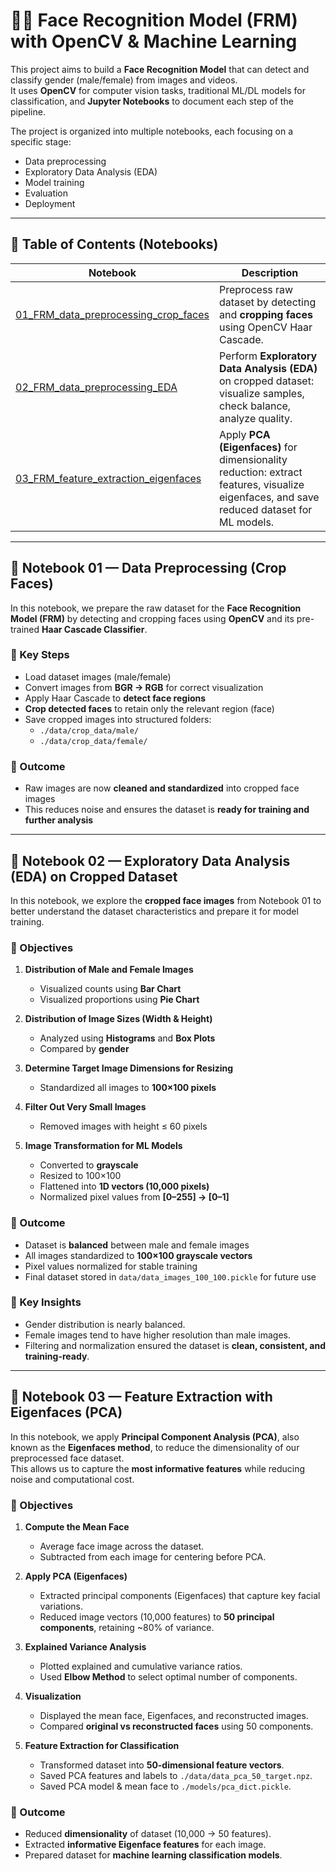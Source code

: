 # 🧑‍💻 Face Recognition Model (FRM) with OpenCV & Machine Learning

This project aims to build a **Face Recognition Model** that can detect and classify gender (male/female) from images and videos.  
It uses **OpenCV** for computer vision tasks, traditional ML/DL models for classification, and **Jupyter Notebooks** to document each step of the pipeline.  

The project is organized into multiple notebooks, each focusing on a specific stage:  
- Data preprocessing  
- Exploratory Data Analysis (EDA)  
- Model training  
- Evaluation  
- Deployment  

---

## 📑 Table of Contents (Notebooks)

| Notebook                                                                          | Description                                                                                                                                                            |
|-----------------------------------------------------------------------------------|------------------------------------------------------------------------------------------------------------------------------------------------------------------------|
| [01_FRM_data_preprocessing_crop_faces](01_FRM_data_preprocessing_crop_faces.ipynb) | Preprocess raw dataset by detecting and **cropping faces** using OpenCV Haar Cascade.                                                                                  |
| [02_FRM_data_preprocessing_EDA](02_FRM_data_preprocessing_EDA.ipynb)       | Perform **Exploratory Data Analysis (EDA)** on cropped dataset: visualize samples, check balance, analyze quality.                                                     |
| [03_FRM_feature_extraction_eigenfaces](03_FRM_feature_extraction_eigen_face.ipynb) | Apply **PCA (Eigenfaces)** for dimensionality reduction: extract features, visualize eigenfaces, and save reduced dataset for ML models. |


---

## 📘 Notebook 01 — Data Preprocessing (Crop Faces)

In this notebook, we prepare the raw dataset for the **Face Recognition Model (FRM)** by detecting and cropping faces using **OpenCV** and its pre-trained **Haar Cascade Classifier**.

### 🔑 Key Steps
- Load dataset images (male/female)  
- Convert images from **BGR → RGB** for correct visualization  
- Apply Haar Cascade to **detect face regions**  
- **Crop detected faces** to retain only the relevant region (face)  
- Save cropped images into structured folders:  
  - `./data/crop_data/male/`  
  - `./data/crop_data/female/`

### 🎯 Outcome
- Raw images are now **cleaned and standardized** into cropped face images  
- This reduces noise and ensures the dataset is **ready for training and further analysis**
---

## 📘 Notebook 02 — Exploratory Data Analysis (EDA) on Cropped Dataset

In this notebook, we explore the **cropped face images** from Notebook 01 to better understand the dataset characteristics and prepare it for model training.

### 🔑 Objectives
1. **Distribution of Male and Female Images**  
   - Visualized counts using **Bar Chart**  
   - Visualized proportions using **Pie Chart**

2. **Distribution of Image Sizes (Width & Height)**  
   - Analyzed using **Histograms** and **Box Plots**  
   - Compared by **gender**

3. **Determine Target Image Dimensions for Resizing**  
   - Standardized all images to **100×100 pixels**  

4. **Filter Out Very Small Images**  
   - Removed images with height ≤ 60 pixels

5. **Image Transformation for ML Models**  
   - Converted to **grayscale**  
   - Resized to 100×100  
   - Flattened into **1D vectors (10,000 pixels)**  
   - Normalized pixel values from **[0–255] → [0–1]**

### 🎯 Outcome
- Dataset is **balanced** between male and female images  
- All images standardized to **100×100 grayscale vectors**  
- Pixel values normalized for stable training  
- Final dataset stored in `data/data_images_100_100.pickle` for future use  

### 📝 Key Insights
- Gender distribution is nearly balanced.  
- Female images tend to have higher resolution than male images.  
- Filtering and normalization ensured the dataset is **clean, consistent, and training-ready**.

---

## 📘 Notebook 03 — Feature Extraction with Eigenfaces (PCA)

In this notebook, we apply **Principal Component Analysis (PCA)**, also known as the **Eigenfaces method**, to reduce the dimensionality of our preprocessed face dataset.  
This allows us to capture the **most informative features** while reducing noise and computational cost.

### 🔑 Objectives
1. **Compute the Mean Face**  
   - Average face image across the dataset.  
   - Subtracted from each image for centering before PCA.

2. **Apply PCA (Eigenfaces)**  
   - Extracted principal components (Eigenfaces) that capture key facial variations.  
   - Reduced image vectors (10,000 features) to **50 principal components**, retaining ~80% of variance.

3. **Explained Variance Analysis**  
   - Plotted explained and cumulative variance ratios.  
   - Used **Elbow Method** to select optimal number of components.

4. **Visualization**  
   - Displayed the mean face, Eigenfaces, and reconstructed images.  
   - Compared **original vs reconstructed faces** using 50 components.

5. **Feature Extraction for Classification**  
   - Transformed dataset into **50-dimensional feature vectors**.  
   - Saved PCA features and labels to `./data/data_pca_50_target.npz`.  
   - Saved PCA model & mean face to `./models/pca_dict.pickle`.

### 🎯 Outcome
- Reduced **dimensionality** of dataset (10,000 → 50 features).  
- Extracted **informative Eigenface features** for each image.  
- Prepared dataset for **machine learning classification models**.  


